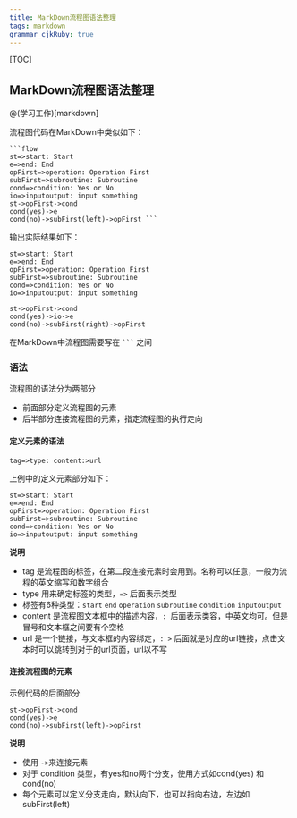 ```yaml
---
title: MarkDown流程图语法整理 
tags: markdown
grammar_cjkRuby: true
---
```


[TOC]

## MarkDown流程图语法整理

@(学习工作)[markdown]

流程图代码在MarkDown中类似如下：
```
```flow
st=>start: Start
e=>end: End
opFirst=>operation: Operation First
subFirst=>subroutine: Subroutine
cond=>condition: Yes or No
io=>inputoutput: input something 
st->opFirst->cond
cond(yes)->e
cond(no)->subFirst(left)->opFirst ```
```


输出实际结果如下：

``` flow!
st=>start: Start
e=>end: End
opFirst=>operation: Operation First
subFirst=>subroutine: Subroutine
cond=>condition: Yes or No
io=>inputoutput: input something 

st->opFirst->cond
cond(yes)->io->e
cond(no)->subFirst(right)->opFirst
```

在MarkDown中流程图需要写在	` ``` `	之间
### 语法
流程图的语法分为两部分
- 前面部分定义流程图的元素
- 后半部分连接流程图的元素，指定流程图的执行走向
#### 定义元素的语法
	tag=>type: content:>url
上例中的定义元素部分如下：
	
    st=>start: Start
	e=>end: End
	opFirst=>operation: Operation First
	subFirst=>subroutine: Subroutine
	cond=>condition: Yes or No
	io=>inputoutput: input something
**说明**
- tag 是流程图的标签，在第二段连接元素时会用到。名称可以任意，一般为流程的英文缩写和数字组合
- type 用来确定标签的类型，`=>` 后面表示类型
- 标签有6种类型：`start` `end` `operation` `subroutine` `condition` `inputoutput`
- content 是流程图文本框中的描述内容，`: `后面表示类容，中英文均可。但是冒号和文本框之间要有个空格
- url 是一个链接，与文本框的内容绑定，`: >` 后面就是对应的url链接，点击文本时可以跳转到对于的url页面，url以不写
#### 连接流程图的元素
示例代码的后面部分
```
st->opFirst->cond
cond(yes)->e
cond(no)->subFirst(left)->opFirst
```
**说明**
- 使用 `->`来连接元素
- 对于 condition 类型，有yes和no两个分支，使用方式如cond(yes) 和cond(no)
- 每个元素可以定义分支走向，默认向下，也可以指向右边，左边如subFirst(left)